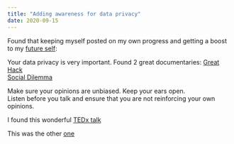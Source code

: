 ```yaml
---
title: "Adding awareness for data privacy"
date: 2020-09-15
---  
```


Found that keeping myself posted on my own progress and getting a boost to my [future self](https://www.futureme.org/):


Your data privacy is very important. Found 2 great documentaries:
[Great Hack](https://lnkd.in/gqTjQVz)  
[Social Dilemma](https://lnkd.in/g4mV_nG)  

Make sure your opinions are unbiased. Keep your ears open.  
Listen before you talk and ensure that you are not reinforcing your own opinions.  

I found this wonderful 
[TEDx talk](https://lnkd.in/gRJZYk4)  

This was the other [one](https://www.youtube.com/watch?v=4E_1AB1rsSw)

